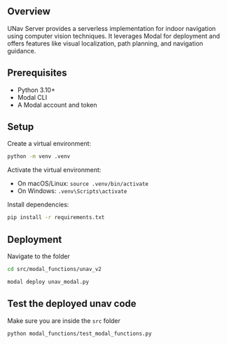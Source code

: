 ## Overview

UNav Server provides a serverless implementation for indoor navigation using computer vision techniques. It leverages Modal for deployment and offers features like visual localization, path planning, and navigation guidance.

## Prerequisites

- Python 3.10+
- Modal CLI
- A Modal account and token

## Setup

Create a virtual environment:

```bash
python -m venv .venv
```

Activate the virtual environment:

- On macOS/Linux: `source .venv/bin/activate`
- On Windows: `.venv\Scripts\activate`

Install dependencies:

```bash
pip install -r requirements.txt
```

## Deployment

Navigate to the folder

```bash
cd src/modal_functions/unav_v2
```


```bash
modal deploy unav_modal.py
```

## Test the deployed unav code

Make sure you are inside the `src` folder

```bash
python modal_functions/test_modal_functions.py
```
